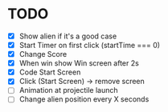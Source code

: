 # TODO


- [x] Show alien if it's a good case
- [x] Start Timer on first click (startTime === 0)
- [x] Change Score
- [x] When win show Win screen after 2s
- [x] Code Start Screen
- [x] Click (Start Screen) -> remove screen
- [ ] Animation at projectile launch 
- [ ] Change alien position every X seconds 